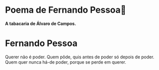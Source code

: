 # Poema de Fernando Pessoa:book:



**A tabacaria de Álvaro de Campos.**



# Fernando Pessoa



Querer não é poder. Quem pôde, quis antes de poder só depois de poder. Quem quer nunca há-de poder, porque se perde em querer.
